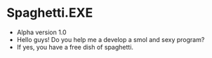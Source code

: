 # Spaghetti.EXE
- Alpha version 1.0
- Hello guys! Do you help me a develop a smol and sexy program?
- If yes, you have a free dish of spaghetti.
